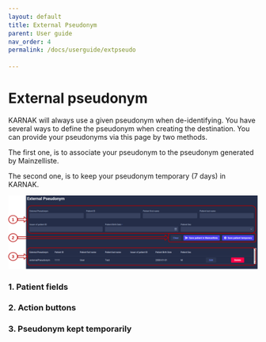```yaml
---
layout: default
title: External Pseudonym
parent: User guide
nav_order: 4
permalink: /docs/userguide/extpseudo

---
```


# External pseudonym

KARNAK will always use a given pseudonym when de-identifying. You have several ways to define the pseudonym when creating the destination. You can provide your pseudonyms via this page by two methods.

The first one, is to associate your pseudonym to the pseudonym generated by Mainzelliste.

The second one, is to keep your pseudonym temporary (7 days) in KARNAK.

![External pseudonym](resources/extpseudo_main.png)

### 1. Patient fields

### 2. Action buttons

### 3. Pseudonym kept temporarily

